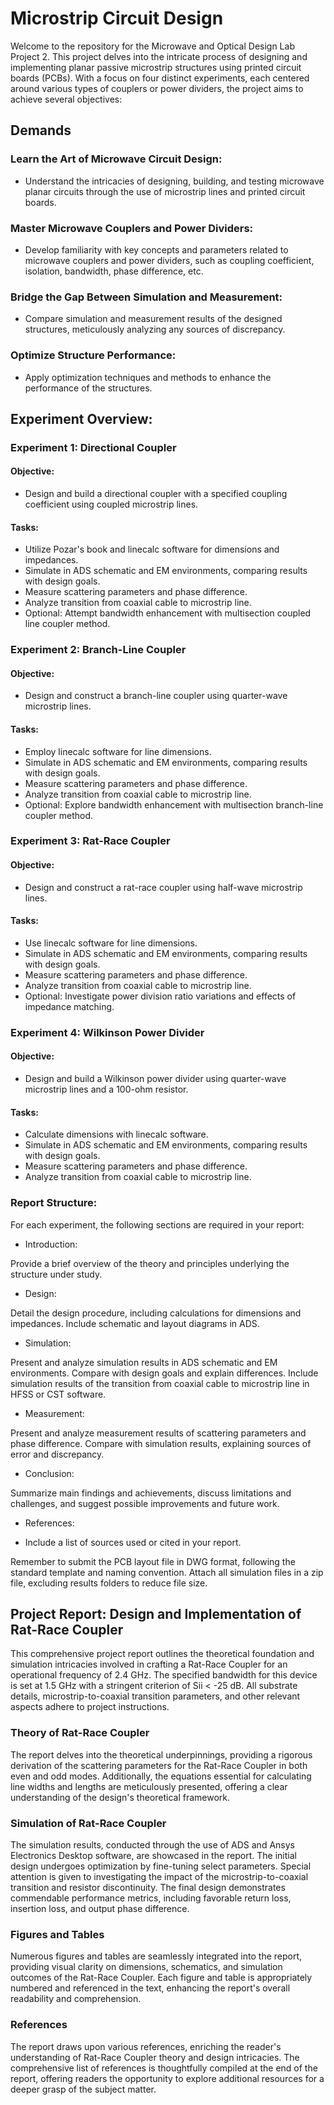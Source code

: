 # Microstrip Circuit Design
Welcome to the repository for the Microwave and Optical Design Lab Project 2. This project delves into the intricate process of designing and implementing planar passive microstrip structures using printed circuit boards (PCBs). With a focus on four distinct experiments, each centered around various types of couplers or power dividers, the project aims to achieve several objectives:

## Demands
### Learn the Art of Microwave Circuit Design:
- Understand the intricacies of designing, building, and testing microwave planar circuits through the use of microstrip lines and printed circuit boards.
### Master Microwave Couplers and Power Dividers:
- Develop familiarity with key concepts and parameters related to microwave couplers and power dividers, such as coupling coefficient, isolation, bandwidth, phase difference, etc.
### Bridge the Gap Between Simulation and Measurement:
- Compare simulation and measurement results of the designed structures, meticulously analyzing any sources of discrepancy.
### Optimize Structure Performance:
- Apply optimization techniques and methods to enhance the performance of the structures.

## Experiment Overview:
### Experiment 1: Directional Coupler
#### Objective:
- Design and build a directional coupler with a specified coupling coefficient using coupled microstrip lines.
#### Tasks:
- Utilize Pozar's book and linecalc software for dimensions and impedances.
- Simulate in ADS schematic and EM environments, comparing results with design goals.
- Measure scattering parameters and phase difference.
- Analyze transition from coaxial cable to microstrip line.
- Optional: Attempt bandwidth enhancement with multisection coupled line coupler method.
### Experiment 2: Branch-Line Coupler
#### Objective:
- Design and construct a branch-line coupler using quarter-wave microstrip lines.
#### Tasks:
- Employ linecalc software for line dimensions.
- Simulate in ADS schematic and EM environments, comparing results with design goals.
- Measure scattering parameters and phase difference.
- Analyze transition from coaxial cable to microstrip line.
- Optional: Explore bandwidth enhancement with multisection branch-line coupler method.
### Experiment 3: Rat-Race Coupler
#### Objective:
- Design and construct a rat-race coupler using half-wave microstrip lines.
#### Tasks:
- Use linecalc software for line dimensions.
- Simulate in ADS schematic and EM environments, comparing results with design goals.
- Measure scattering parameters and phase difference.
- Analyze transition from coaxial cable to microstrip line.
- Optional: Investigate power division ratio variations and effects of impedance matching.
### Experiment 4: Wilkinson Power Divider
#### Objective:
- Design and build a Wilkinson power divider using quarter-wave microstrip lines and a 100-ohm resistor.
#### Tasks:
- Calculate dimensions with linecalc software.
- Simulate in ADS schematic and EM environments, comparing results with design goals.
- Measure scattering parameters and phase difference.
- Analyze transition from coaxial cable to microstrip line.
### Report Structure:
For each experiment, the following sections are required in your report:

- Introduction:

Provide a brief overview of the theory and principles underlying the structure under study.
- Design:

Detail the design procedure, including calculations for dimensions and impedances. Include schematic and layout diagrams in ADS.
- Simulation:

Present and analyze simulation results in ADS schematic and EM environments. Compare with design goals and explain differences. Include simulation results of the transition from coaxial cable to microstrip line in HFSS or CST software.
- Measurement:

Present and analyze measurement results of scattering parameters and phase difference. Compare with simulation results, explaining sources of error and discrepancy.
- Conclusion:

Summarize main findings and achievements, discuss limitations and challenges, and suggest possible improvements and future work.
- References:

- Include a list of sources used or cited in your report.

Remember to submit the PCB layout file in DWG format, following the standard template and naming convention. Attach all simulation files in a zip file, excluding results folders to reduce file size.

## Project Report: Design and Implementation of Rat-Race Coupler
This comprehensive project report outlines the theoretical foundation and simulation intricacies involved in crafting a Rat-Race Coupler for an operational frequency of 2.4 GHz. The specified bandwidth for this device is set at 1.5 GHz with a stringent criterion of Sii < -25 dB. All substrate details, microstrip-to-coaxial transition parameters, and other relevant aspects adhere to project instructions.

### Theory of Rat-Race Coupler
The report delves into the theoretical underpinnings, providing a rigorous derivation of the scattering parameters for the Rat-Race Coupler in both even and odd modes. Additionally, the equations essential for calculating line widths and lengths are meticulously presented, offering a clear understanding of the design's theoretical framework.

### Simulation of Rat-Race Coupler
The simulation results, conducted through the use of ADS and Ansys Electronics Desktop software, are showcased in the report. The initial design undergoes optimization by fine-tuning select parameters. Special attention is given to investigating the impact of the microstrip-to-coaxial transition and resistor discontinuity. The final design demonstrates commendable performance metrics, including favorable return loss, insertion loss, and output phase difference.

### Figures and Tables
Numerous figures and tables are seamlessly integrated into the report, providing visual clarity on dimensions, schematics, and simulation outcomes of the Rat-Race Coupler. Each figure and table is appropriately numbered and referenced in the text, enhancing the report's overall readability and comprehension.

### References
The report draws upon various references, enriching the reader's understanding of Rat-Race Coupler theory and design intricacies. The comprehensive list of references is thoughtfully compiled at the end of the report, offering readers the opportunity to explore additional resources for a deeper grasp of the subject matter.
